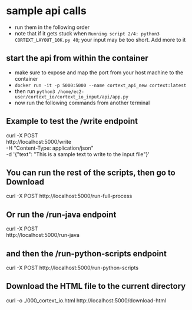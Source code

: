 # sample api calls
- run them in the following order
- note that if it gets stuck when `Running script 2/4: python3
  CORTEXT_LAYOUT_10K.py 40`; your input may be too short. Add more to it

## start the api from within the container
- make sure to expose and map the port from your host machine to the container
- `docker run -it -p 5000:5000 --name cortext_api_new cortext:latest`
- then run `python3 /home/ec2-user/cortext_io/cortext_io_input/api/app.py`
- now run the following commands from another terminal

## Example to test the /write endpoint
curl -X POST \
  http://localhost:5000/write \
  -H "Content-Type: application/json" \
  -d '{"text": "This is a sample text to write to the input file"}'

## You can run the rest of the scripts, then go to Download
curl -X POST http://localhost:5000/run-full-process

## Or run the /run-java endpoint
curl -X POST \
  http://localhost:5000/run-java

## and then the /run-python-scripts endpoint
curl -X POST http://localhost:5000/run-python-scripts

## Download the HTML file to the current directory
curl -o ./000_cortext_io.html http://localhost:5000/download-html
